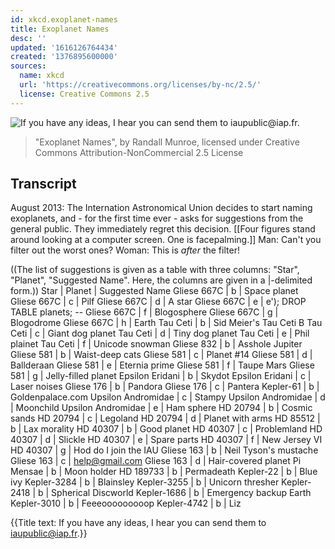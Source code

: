 ```yaml
---
id: xkcd.exoplanet-names
title: Exoplanet Names
desc: ''
updated: '1616126764434'
created: '1376895600000'
sources:
  name: xkcd
  url: 'https://creativecommons.org/licenses/by-nc/2.5/'
  license: Creative Commons 2.5
---
```

![If you have any ideas, I hear you can send them to iaupublic@iap.fr.](https://imgs.xkcd.com/comics/exoplanet_names.png)
> "Exoplanet Names", by Randall Munroe, licensed under Creative Commons Attribution-NonCommercial 2.5 License

## Transcript
August 2013: The Internation Astronomical Union decides to start naming exoplanets, and - for the first time ever - asks for suggestions from the general public. 
They immediately regret this decision.
[[Four figures stand around looking at a computer screen. One is facepalming.]]
Man: Can't you filter out the worst ones? 
Woman: This is *after* the filter!

((The list of suggestions is given as a table with three columns: "Star", "Planet", "Suggested Name". Here, the columns are given in a |-delimited form.))
Star | Planet | Suggested Name
Gliese 667C | b | Space planet
Gliese 667C | c | Pilf
Gliese 667C | d | A star
Gliese 667C | e | e'); DROP TABLE planets; --
Gliese 667C | f | Blogosphere
Gliese 667C | g | Blogodrome
Gliese 667C | h | Earth
Tau Ceti | b | Sid Meier's Tau Ceti B
Tau Ceti | c | Giant dog planet
Tau Ceti | d | Tiny dog planet
Tau Ceti | e | Phil plainet
Tau Ceti | f | Unicode snowman
Gliese 832 | b | Asshole Jupiter
Gliese 581 | b | Waist-deep cats
Gliese 581 | c | Planet #14
Gliese 581 | d | Ballderaan
Gliese 581 | e | Eternia prime
Gliese 581 | f | Taupe Mars
Gliese 581 | g | Jelly-filled planet
Epsilon Eridani | b | Skydot
Epsilon Eridani | c | Laser noises
Gliese 176 | b | Pandora
Gliese 176 | c | Pantera
Kepler-61 | b | Goldenpalace.com
Upsilon Andromidae | c | Stampy
Upsilon Andromidae | d | Moonchild
Upsilon Andromidae | e | Ham sphere
HD 20794 | b | Cosmic sands
HD 20794 | c | Legoland
HD 20794 | d | Planet with arms
HD 85512 | b | Lax morality
HD 40307 | b | Good planet
HD 40307 | c | Problemland
HD 40307 | d | Slickle
HD 40307 | e | Spare parts
HD 40307 | f | New Jersey VI 
HD 40307 | g | Hod do I join the IAU
Gliese 163 | b | Neil Tyson's mustache
Gliese 163 | c | help@gmail.com
Gliese 163 | d | Hair-covered planet
Pi Mensae | b | Moon holder
HD 189733 | b | Permadeath
Kepler-22 | b | Blue ivy
Kepler-3284 | b | Blainsley
Kepler-3255 | b | Unicorn thresher
Kepler-2418 | b | Spherical Discworld
Kepler-1686 | b | Emergency backup Earth
Kepler-3010 | b | Feeeooooooooop
Kepler-4742 | b | Liz

{{Title text: If you have any ideas, I hear you can send them to iaupublic@iap.fr.}}
